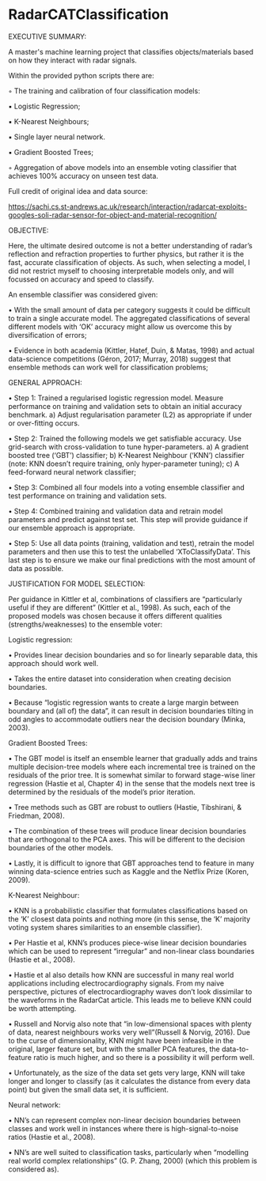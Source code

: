 # RadarCATClassification

EXECUTIVE SUMMARY:

A master's machine learning project that classifies objects/materials based on how they interact with radar signals. 

Within the provided python scripts there are:

◦ The training and calibration of four classification models:
        
 ▪ Logistic Regression;
            
 ▪ K-Nearest Neighbours;
            
 ▪ Single layer neural network.
            
 ▪ Gradient Boosted Trees;
            
◦ Aggregation of above models into an ensemble voting classifier that achieves 100% accuracy on unseen test data.
        

Full credit of original idea and data source:

https://sachi.cs.st-andrews.ac.uk/research/interaction/radarcat-exploits-googles-soli-radar-sensor-for-object-and-material-recognition/


OBJECTIVE:

Here, the ultimate desired outcome is not a better understanding of radar’s reflection and refraction properties to further physics, but rather it is the fast, accurate classification of objects. As such, when selecting a model, I did not restrict myself to choosing interpretable models only, and will focussed on accuracy and speed to classify.

An ensemble classifier was considered given: 
    
 • With the small amount of data per category suggests it could be difficult to train a single accurate model. The aggregated classifications of several different models with ‘OK’ accuracy might allow us overcome this by diversification of errors; 
    
 • Evidence in both academia (Kittler, Hatef, Duin, & Matas, 1998)⁠ and actual data-science competitions (Géron, 2017; Murray, 2018)⁠ suggest that ensemble methods can work well for classification problems;
 

GENERAL APPROACH:

 • Step 1: Trained a regularised logistic regression model. Measure performance on training and validation sets to obtain an initial accuracy benchmark.
            a) Adjust regularisation parameter (L2) as appropriate if under or over-fitting occurs.
           
 • Step 2: Trained the following models we get satisfiable accuracy. Use grid-search with cross-validation to tune hyper-parameters.
            a) A gradient boosted tree (‘GBT’) classifier;
            b) K-Nearest Neighbour (‘KNN’) classifier (note: KNN doesn’t require training, only hyper-parameter tuning);
            c) A feed-forward neural network classifier;
			
 • Step 3: Combined all four models into a voting ensemble classifier and test performance on training and validation sets.
      
 • Step 4: Combined training and validation data and retrain model parameters and predict against test set. This step will provide guidance if our ensemble approach is appropriate.
      
 • Step 5: Use all data points (training, validation and test), retrain the model parameters and then use this to test the unlabelled ‘XToClassifyData’. This last step is to ensure we make our final predictions with the most amount of data as possible.


JUSTIFICATION FOR MODEL SELECTION:

Per guidance in Kittler et al, combinations of classifiers are “particularly useful if they are different” (Kittler et al., 1998)⁠. As such, each of the proposed models was chosen because it offers different qualities (strengths/weaknesses) to the ensemble voter:

Logistic regression:

 • Provides linear decision boundaries and so for linearly separable data, this approach should work well.
 
 • Takes the entire dataset into consideration when creating decision boundaries. 
 
 • Because “logistic regression wants to create a large margin between boundary and (all of) the data”, it can result in decision boundaries tilting in odd angles to accommodate outliers near the decision boundary (Minka, 2003)⁠.

Gradient Boosted Trees:

 • The GBT model is itself an ensemble learner that gradually adds and trains multiple decision-tree models where each incremental tree is trained on the residuals of the prior tree. It is somewhat similar to forward stage-wise liner regression (Hastie et al, Chapter 4) in the sense that the models next tree is determined by the residuals of the model’s prior iteration.
 
 • Tree methods such as GBT are robust to outliers (Hastie, Tibshirani, & Friedman, 2008)⁠.
 
 • The combination of these trees will produce linear decision boundaries that are orthogonal to the PCA axes. This will be different to the decision boundaries of the other models.
 
 • Lastly, it is difficult to ignore that GBT approaches tend to feature in many winning data-science entries such as Kaggle and the Netflix Prize (Koren, 2009)⁠. 

K-Nearest Neighbour:

 • KNN is a probabilistic classifier that formulates classifications based on the ‘K’ closest data points and nothing more (in this sense, the ‘K’ majority voting system shares similarities to an ensemble classifier). 
 
 • Per Hastie et al, KNN’s produces piece-wise linear decision boundaries which can be used to represent “irregular” and non-linear class boundaries (Hastie et al., 2008)⁠. 
 
 • Hastie et al also details how KNN are successful in many real world applications including electrocardiography signals. From my naive perspective, pictures of electrocardiography waves don’t look dissimilar to the waveforms in the RadarCat article. This leads me to believe KNN could be worth attempting.
 
 • Russell and Norvig also note that “in low-dimensional spaces with plenty of data, nearest neighbours works very well”(Russell & Norvig, 2016)⁠. Due to the curse of dimensionality, KNN might have been infeasible in the original, larger feature set, but with the smaller PCA features, the data-to-feature ratio is much higher, and so there is a possibility it will perform well. 
 
 • Unfortunately, as the size of the data set gets very large, KNN will take longer and longer to classify (as it calculates the distance from every data point) but given the small data set, it is sufficient.

Neural network:

 • NN’s can represent complex non-linear decision boundaries between classes and work well in instances where there is high-signal-to-noise ratios (Hastie et al., 2008)⁠.
 
 • NN’s are well suited to classification tasks, particularly when “modelling real world complex relationships” (G. P. Zhang, 2000)⁠ (which this problem is considered as).
    
    
